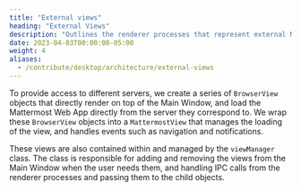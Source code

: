 ```yaml
---
title: "External views"
heading: "External Views"
description: "Outlines the renderer processes that represent external Mattermost servers, and the modules that manage them."
date: 2023-04-03T00:00:00-05:00
weight: 4
aliases:
  - /contribute/desktop/architecture/external-views
---
```


To provide access to different servers, we create a series of `BrowserView` objects that directly render on top of the Main Window, and load the Mattermost Web App directly from the server they correspond to. We wrap these `BrowserView` objects into a `MattermostView` that manages the loading of the view, and handles events such as navigation and notifications.

These views are also contained within and managed by the `viewManager` class. The class is responsible for adding and removing the views from the Main Window when the user needs them, and handling IPC calls from the renderer processes and passing them to the child objects.